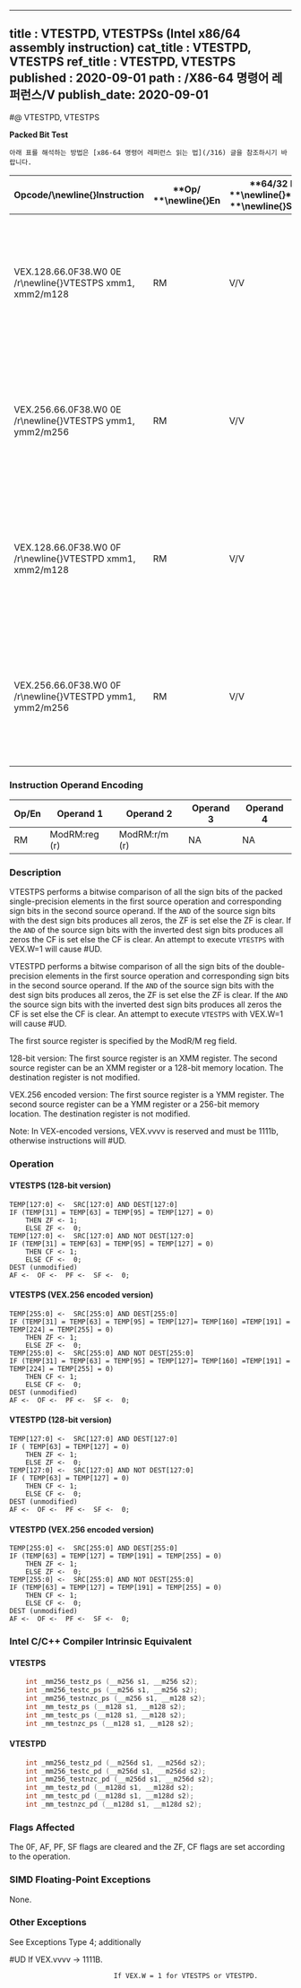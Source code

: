 ----------------------------
title : VTESTPD, VTESTPSs (Intel x86/64 assembly instruction)
cat_title : VTESTPD, VTESTPS
ref_title : VTESTPD, VTESTPS
published : 2020-09-01
path : /X86-64 명령어 레퍼런스/V
publish_date: 2020-09-01
----------------------------


#@ VTESTPD, VTESTPS

**Packed Bit Test**

```lec-info
아래 표를 해석하는 방법은 [x86-64 명령어 레퍼런스 읽는 법](/316) 글을 참조하시기 바랍니다.
```

|**Opcode/**\newline{}**Instruction**|**Op/ **\newline{}**En**|**64/32 bit **\newline{}**Mode **\newline{}**Support**|**CPUID **\newline{}**Feature **\newline{}**Flag**|**Description**|
|------------------------------------|------------------------|------------------------------------------------------|--------------------------------------------------|---------------|
|VEX.128.66.0F38.W0 0E /r\newline{}VTESTPS xmm1, xmm2/m128|RM|V/V|AVX|Set ZF and CF depending on sign bit AND and ANDN of packed single-precision floating-point sources.|
|VEX.256.66.0F38.W0 0E /r\newline{}VTESTPS ymm1, ymm2/m256|RM|V/V|AVX|Set ZF and CF depending on sign bit AND and ANDN of packed single-precision floating-point sources.|
|VEX.128.66.0F38.W0 0F /r\newline{}VTESTPD xmm1, xmm2/m128|RM|V/V|AVX|Set ZF and CF depending on sign bit AND and ANDN of packed double-precision floating-point sources.|
|VEX.256.66.0F38.W0 0F /r\newline{}VTESTPD ymm1, ymm2/m256|RM|V/V|AVX|Set ZF and CF depending on sign bit AND and ANDN of packed double-precision floating-point sources.|
### Instruction Operand Encoding


|Op/En|Operand 1|Operand 2|Operand 3|Operand 4|
|-----|---------|---------|---------|---------|
|RM|ModRM:reg (r)|ModRM:r/m (r)|NA|NA|
### Description


VTESTPS performs a bitwise comparison of all the sign bits of the packed single-precision elements in the first source operation and corresponding sign bits in the second source operand. If the `AND` of the source sign bits with the dest sign bits produces all zeros, the ZF is set else the ZF is clear. If the `AND` of the source sign bits with the inverted dest sign bits produces all zeros the CF is set else the CF is clear. An attempt to execute `VTESTPS` with VEX.W=1 will cause #UD.

VTESTPD performs a bitwise comparison of all the sign bits of the double-precision elements in the first source operation and corresponding sign bits in the second source operand. If the `AND` of the source sign bits with the dest sign bits produces all zeros, the ZF is set else the ZF is clear. If the `AND` the source sign bits with the inverted dest sign bits produces all zeros the CF is set else the CF is clear. An attempt to execute `VTESTPS` with VEX.W=1 will cause #UD.

The first source register is specified by the ModR/M reg field.

128-bit version: The first source register is an XMM register. The second source register can be an XMM register or a 128-bit memory location. The destination register is not modified.

VEX.256 encoded version: The first source register is a YMM register. The second source register can be a YMM register or a 256-bit memory location. The destination register is not modified.

Note: In VEX-encoded versions, VEX.vvvv is reserved and must be 1111b, otherwise instructions will #UD.


### Operation
#### VTESTPS (128-bit version)
```info-verb
TEMP[127:0] <-  SRC[127:0] AND DEST[127:0]
IF (TEMP[31] = TEMP[63] = TEMP[95] = TEMP[127] = 0)
    THEN ZF <- 1;
    ELSE ZF <-  0;
TEMP[127:0] <-  SRC[127:0] AND NOT DEST[127:0]
IF (TEMP[31] = TEMP[63] = TEMP[95] = TEMP[127] = 0)
    THEN CF <- 1;
    ELSE CF <-  0;
DEST (unmodified)
AF <-  OF <-  PF <-  SF <-  0;
```
#### VTESTPS (VEX.256 encoded version)
```info-verb
TEMP[255:0] <-  SRC[255:0] AND DEST[255:0]
IF (TEMP[31] = TEMP[63] = TEMP[95] = TEMP[127]= TEMP[160] =TEMP[191] = TEMP[224] = TEMP[255] = 0)
    THEN ZF <- 1;
    ELSE ZF <-  0;
TEMP[255:0] <-  SRC[255:0] AND NOT DEST[255:0]
IF (TEMP[31] = TEMP[63] = TEMP[95] = TEMP[127]= TEMP[160] =TEMP[191] = TEMP[224] = TEMP[255] = 0)
    THEN CF <- 1;
    ELSE CF <-  0;
DEST (unmodified)
AF <-  OF <-  PF <-  SF <-  0;
```
#### VTESTPD (128-bit version)
```info-verb
TEMP[127:0] <-  SRC[127:0] AND DEST[127:0]
IF ( TEMP[63] = TEMP[127] = 0)
    THEN ZF <- 1;
    ELSE ZF <-  0;
TEMP[127:0] <-  SRC[127:0] AND NOT DEST[127:0]
IF ( TEMP[63] = TEMP[127] = 0)
    THEN CF <- 1;
    ELSE CF <-  0;
DEST (unmodified)
AF <-  OF <-  PF <-  SF <-  0;
```
#### VTESTPD (VEX.256 encoded version)
```info-verb
TEMP[255:0] <-  SRC[255:0] AND DEST[255:0]
IF (TEMP[63] = TEMP[127] = TEMP[191] = TEMP[255] = 0)
    THEN ZF <- 1;
    ELSE ZF <-  0;
TEMP[255:0] <-  SRC[255:0] AND NOT DEST[255:0]
IF (TEMP[63] = TEMP[127] = TEMP[191] = TEMP[255] = 0)
    THEN CF <- 1;
    ELSE CF <-  0;
DEST (unmodified)
AF <-  OF <-  PF <-  SF <-  0;
```

### Intel C/C++ Compiler Intrinsic Equivalent
#### VTESTPS
```cpp
    int _mm256_testz_ps (__m256 s1, __m256 s2);
    int _mm256_testc_ps (__m256 s1, __m256 s2);
    int _mm256_testnzc_ps (__m256 s1, __m128 s2);
    int _mm_testz_ps (__m128 s1, __m128 s2);
    int _mm_testc_ps (__m128 s1, __m128 s2);
    int _mm_testnzc_ps (__m128 s1, __m128 s2);
```
#### VTESTPD
```cpp
    int _mm256_testz_pd (__m256d s1, __m256d s2);
    int _mm256_testc_pd (__m256d s1, __m256d s2);
    int _mm256_testnzc_pd (__m256d s1, __m256d s2);
    int _mm_testz_pd (__m128d s1, __m128d s2);
    int _mm_testc_pd (__m128d s1, __m128d s2);
    int _mm_testnzc_pd (__m128d s1, __m128d s2);
```
### Flags Affected


The 0F, AF, PF, SF flags are cleared and the ZF, CF flags are set according to the operation.

### SIMD Floating-Point Exceptions


None.

### Other Exceptions


See Exceptions Type 4; additionally

#UD If VEX.vvvv ->  1111B.

                              If VEX.W = 1 for VTESTPS or VTESTPD.

